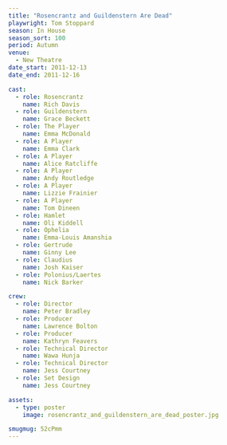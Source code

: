 ```yaml
---
title: "Rosencrantz and Guildenstern Are Dead"
playwright: Tom Stoppard
season: In House
season_sort: 100
period: Autumn
venue:
  - New Theatre
date_start: 2011-12-13
date_end: 2011-12-16

cast:
  - role: Rosencrantz
    name: Rich Davis
  - role: Guildenstern
    name: Grace Beckett
  - role: The Player
    name: Emma McDonald
  - role: A Player
    name: Emma Clark
  - role: A Player
    name: Alice Ratcliffe
  - role: A Player
    name: Andy Routledge
  - role: A Player
    name: Lizzie Frainier
  - role: A Player
    name: Tom Dineen
  - role: Hamlet
    name: Oli Kiddell
  - role: Ophelia
    name: Emma-Louis Amanshia
  - role: Gertrude
    name: Ginny Lee
  - role: Claudius
    name: Josh Kaiser
  - role: Polonius/Laertes
    name: Nick Barker

crew:
  - role: Director
    name: Peter Bradley
  - role: Producer
    name: Lawrence Bolton
  - role: Producer
    name: Kathryn Feavers
  - role: Technical Director
    name: Wawa Hunja
  - role: Technical Director
    name: Jess Courtney
  - role: Set Design
    name: Jess Courtney

assets:
  - type: poster
    image: rosencrantz_and_guildenstern_are_dead_poster.jpg

smugmug: 52cPmm
---
```

